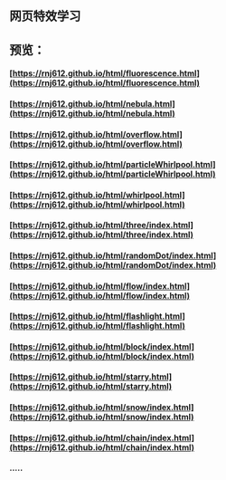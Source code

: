 ## 网页特效学习
## 预览：

#### [https://rnj612.github.io/html/fluorescence.html](https://rnj612.github.io/html/fluorescence.html)
#### [https://rnj612.github.io/html/nebula.html](https://rnj612.github.io/html/nebula.html)
#### [https://rnj612.github.io/html/overflow.html](https://rnj612.github.io/html/overflow.html)
#### [https://rnj612.github.io/html/particleWhirlpool.html](https://rnj612.github.io/html/particleWhirlpool.html)
#### [https://rnj612.github.io/html/whirlpool.html](https://rnj612.github.io/html/whirlpool.html)
#### [https://rnj612.github.io/html/three/index.html](https://rnj612.github.io/html/three/index.html)
#### [https://rnj612.github.io/html/randomDot/index.html](https://rnj612.github.io/html/randomDot/index.html)
#### [https://rnj612.github.io/html/flow/index.html](https://rnj612.github.io/html/flow/index.html)
#### [https://rnj612.github.io/html/flashlight.html](https://rnj612.github.io/html/flashlight.html)
#### [https://rnj612.github.io/html/block/index.html](https://rnj612.github.io/html/block/index.html)
#### [https://rnj612.github.io/html/starry.html](https://rnj612.github.io/html/starry.html)
#### [https://rnj612.github.io/html/snow/index.html](https://rnj612.github.io/html/snow/index.html)
#### [https://rnj612.github.io/html/chain/index.html](https://rnj612.github.io/html/chain/index.html)
#### .....
